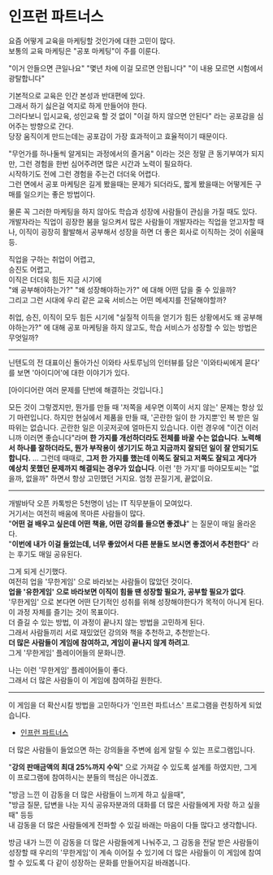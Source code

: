 # 인프런 파트너스

요즘 어떻게 교육을 마케팅할 것인가에 대한 고민이 많다.  
보통의 교육 마케팅은 "공포 마케팅"이 주를 이룬다.

"이거 안들으면 큰일나요"
"몇년 차에 이걸 모르면 안됩니다"
"이 내용 모르면 시험에서 광탈합니다"

기본적으로 교육은 인간 본성과 반대편에 있다.  
그래서 하기 싫은걸 억지로 하게 만들어야 한다.  
그러다보니 입시교육, 성인교육 할 것 없이 "이걸 하지 않으면 안된다" 라는 공포감을 심어주는 방향으로 간다.  
당장 움직이게 만드는데는 공포감이 가장 효과적이고 효율적이기 때문이다.  
  
"무언가를 하나둘씩 알게되는 과정에서의 즐거움" 이라는 것은 정말 큰 동기부여가 되지만, 그런 경험을 한번 심어주려면 많은 시간과 노력이 필요하다.  
시작하기도 전에 그런 경험을 주는건 더더욱 어렵다.  
그런 면에서 공포 마케팅은 길게 봤을때는 문제가 되더라도, 짧게 봤을때는 어떻게든 구매를 일으키는 좋은 방법이다.  
  
물론 꼭 그러한 마케팅을 하지 않아도 학습과 성장에 사람들이 관심을 가질 때도 있다.  
개발자라는 직업이 굉장한 붐을 일으켜서 많은 사람들이 개발자라는 직업을 얻고자할 때나, 이직이 굉장히 활발해서 공부해서 성장을 하면 더 좋은 회사로 이직하는 것이 쉬울때 등.  
   
직업을 구하는 취업이 어렵고,  
승진도 어렵고,  
이직은 더더욱 힘든 지금 시기에  
"왜 공부해야하는가?" "왜 성장해야하는가?" 에 대해 어떤 답을 줄 수 있을까?  
그리고 그런 시대에 우리 같은 교육 서비스는 어떤 메세지를 전달해야할까?    
  
취업, 승진, 이직이 모두 힘든 시기에 "실질적 이득을 얻기가 힘든 상황에서도 왜 공부해야하는가?" 에 대해 공포 마케팅을 하지 않고도, 학습 서비스가 성장할 수 있는 방법은 무엇일까?  

---
닌텐도의 전 대표이신 돌아가신 이와타 사토루님의 인터뷰를 담은 '이와타씨에게 묻다' 를 보면 '아이디어'에 대한 이야기가 있다.  

[아이디어란 여러 문제를 단번에 해결하는 것입니다.]

모든 것이 그렇겠지만, 뭔가를 만들 때 '저쪽을 세우면 이쪽이 서지 않는' 문제는 항상 있기 마련입니다.
하지만 현실에서 제품을 만들 때, '곤란한 일이 한 가지뿐'인 복 받은 일 따위는 없습니다.
곤란한 일은 이곳저곳에 얼마든지 있습니다.
이런 경우에 "이건 이러니까 이러면 좋습니다"라며 **한 가지를 개선하더라도 전체를 바꿀 수는 없습니다**.
**노력해서 하나를 잘하더라도, 뭔가 부작용이 생기기도 하고 지금까지 잘되던 일이 잘 안되기도 합니다.**
...
그런데 때때로, **그저 한 가지를 했는데 이쪽도 잘되고 저쪽도 잘되고 게다가 예상치 못했던 문제까지 해결되는 경우가 있습니다**.
이런 '한 가지'를 마야모토씨는 "없을까, 없을까" 하면서 항상 고민했던 거지요.
엄청 끈질기게, 끝없이요.

---

개발바닥 오픈 카톡방은 5천명이 넘는 IT 직무분들이 모여있다.  
거기서는 여전히 배움에 목마른 사람들이 많다.  
"**어떤 걸 배우고 싶은데 어떤 책을, 어떤 강의를 들으면 좋겠냐**" 는 질문이 매일 올라온다.  
"**이번에 내가 이걸 들었는데, 너무 좋았어서 다른 분들도 보시면 좋겠어서 추천한다**" 라는 후기도 매일 공유된다.  
  
그게 되게 신기했다.  
여전히 업을 '무한게임' 으로 바라보는 사람들이 많았던 것이다.  
**업을 '유한게임' 으로 바라보면 이직이 힘들 땐 성장할 필요가, 공부할 필요가 없다**.  
'무한게임' 으로 본다면 어떤 단기적인 성취를 위해 성장해야한다가 목적이 아니게 된다.  
이 과정 자체를 즐기는 것이 목표이다.  
더 즐길 수 있는 방법, 이 과정이 끝나지 않는 방법을 고민하게 된다.  
그래서 사람들끼리 서로 재밌었던 강의와 책을 추천하고, 추천받는다.  
**더 많은 사람들이 게임에 참여하고, 게임이 끝나지 않게 하려고**.  
그게 '무한게임' 플레이어들의 문화니깐.  
  
나는 이런 '무한게임' 플레이어들이 좋다.  
그래서 더 많은 사람들이 이 게임에 참여하길 원한다.  

---

이 게임을 더 확산시킬 방법을 고민하다가 '인프런 파트너스' 프로그램을 런칭하게 되었습니다.  

- [인프런 파트너스](https://www.inflearn.com/tag-curation/common_tag/partners)

더 많은 사람들이 들었으면 하는 강의들을 주변에 쉽게 알릴 수 있는 프로그램입니다.  

"**강의 판매금액의 최대 25%까지 수익**" 으로 가져갈 수 있도록 설계를 하였지만, 그게 이 프로그램에 참여하시는 분들의 핵심은 아니겠죠.   

"방금 느낀 이 감동을 더 많은 사람들이 느끼게 하고 싶을때",  
"방금 질문, 답변을 나눈 지식 공유자분과의 대화를 더 많은 사람들에게 자랑 하고 싶을때" 등등  
내 감동을 더 많은 사람들에게 전파할 수 있길 바래는 마음이 다들 많다고 생각합니다.   
  
방금 내가 느낀 이 감동을 더 많은 사람들에게 나눠주고, 그 감동을 전달 받은 사람들이 성장할 때 우리의 '무한게임'이 계속 이어질 수 있기에 더 많은 사람들이 이 게임에 참여할 수 있도록 다 같이 성장하는 문화를 만들어지길 바래봅니다.



 


  




  

  






  




